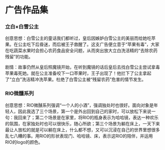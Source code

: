 # 广告作品集
### 立白×白雪公主
创意思想：白雪公主的童话我们都听过，皇后因嫉妒白雪公主的美丽而给她吃苹果。在公主吃下后昏迷，而后被王子救醒了。这支广告便立意于“苹果有毒”，大家在吃蔬菜水果时会担心农药食品安全问题，从而突出放大立白洗洁精的“去除农药残留”的功能。

剧情：故事仍然从皇后照魔镜开始，在听到魔镜的话后皇后去找白雪公主尝试拿毒苹果毒死她。就在公主准备咬下一口苹果时，王子出现了！他拦下了公主拿起了“立白”洗洁精冲洗苹果。杜绝了白雪公主被“残留农药”危害的情节发生。

### RIO微醺系列
创意思想：RIO微醺系列强调“一个人的小酒”，强调独处时也很好。面向对象是年轻人，因此我选了三个场景，第一个是外出回到自己的家时，可以放松下来说一句：我回来了；第二个场景是在家里，将RIO的瓶身表示为哈哈镜，表达一种欢乐的氛围，在家独处时也可以很快乐，随心所欲；第三个场景为躺在床上，一天下来最让人放松的就是可以躺在床上，什么都不想，又可以沉浸在自己的世界里想很多乱七八糟的事。用RIO的形状表现门、哈哈镜、床，表示这RIO的陪伴，并运用RIO的logo的颜色。
